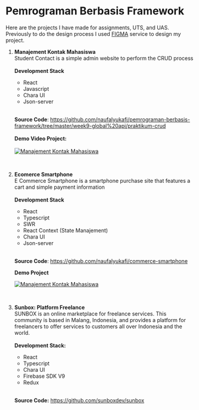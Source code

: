 # Pemrograman Berbasis Framework
Here are the projects I have made for assignments, UTS, and UAS. Previously to do the design process I used [FIGMA](https://www.figma.com/) service to design my project.

1. **Manajement Kontak Mahasiswa** <br />
Student Contact is a simple admin website to perform the CRUD process<br /> <br />
**Development Stack** <br />
    - React
    - Javascript
    - Chara UI
    - Json-server
    <br /><br />
    
    **Source Code**: https://github.com/naufalyukafi/pemrograman-berbasis-framework/tree/master/week9-global%20api/praktikum-crud 
    <br /><br />
    **Demo Video Project:** <br /><br /> 
        [![Manajement Kontak Mahasiswa](https://img.youtube.com/vi/V5IET6Jobpk/0.jpg)](https://youtu.be/V5IET6Jobpk "Video Demo Manajement Kontak Mahasiswa, click to watch")

    <br /> 

2. **Ecomerce Smartphone**<br />
E Commerce Smartphone is a smartphone purchase site that features a cart and simple payment information <br /><br />
**Development Stack** <br />
    - React
    - Typescript
    - SWR
    - React Context (State Manajement) 
    - Chara UI
    - Json-server
    <br /><br />
    
    **Source Code**: https://github.com/naufalyukafi/commerce-smartphone  
    
    **Demo Project** <br />
    
    [![Manajement Kontak Mahasiswa](https://img.youtube.com/vi/5OeP0WC3Fcs/0.jpg)](https://youtu.be/5OeP0WC3Fcs "Video Demo Commerce Smartphone, click to watch")
<br />

3. **Sunbox: Platform Freelance** <br />
SUNBOX is an online marketplace for freelance services. This community is based in Malang, Indonesia, and provides a platform for freelancers to offer services to customers all over Indonesia and the world.
<br /> <br />
    **Development Stack:** <br />
    - React
    - Typescript
    - Chara UI
    - Firebase SDK V9
    - Redux
<br /><br />

    **Source Code:** https://github.com/sunboxdev/sunbox 
